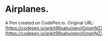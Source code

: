 # Airplanes.

A Pen created on CodePen.io. Original URL: [https://codepen.io/ankit99sahu/pen/jOzgmNZ](https://codepen.io/ankit99sahu/pen/jOzgmNZ).

